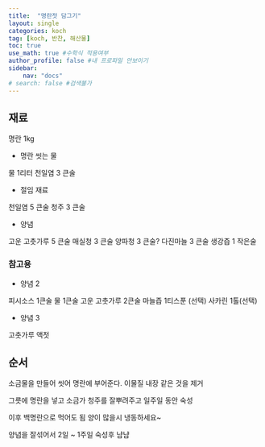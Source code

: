 ```yaml
---
title:  "명란젓 담그기"
layout: single
categories: koch
tag: [koch, 반찬, 해산물]
toc: true
use_math: true #수학식 적용여부
author_profile: false #내 프로파일 안보이기
sidebar:
    nav: "docs" 
# search: false #검색불가
---
```


## 재료
명란 1kg

* 명란 씻는 물

물 1리터
천일염 3 큰술
* 절임 재료

천일염 5 큰술
청주 3 큰술
* 양념

고운 고춧가루 5 큰술
매실청 3 큰술
양파청 3 큰술?
다진마늘 3 큰술
생강즙 1 작은술


### 참고용 
* 양념 2

피시소스 1큰술
물 1큰술
고운 고춧가루 2큰술
마늘즙 1티스푼 (선택)
사카린 1톨(선택)

* 양념 3

고춧가루
액젓

## 순서

소금물을 만들어 씻어 명란에 부어준다.
이물질 내장 같은 것을 제거

그릇에 명란을 넣고 소금가 청주를 잘뿌려주고 일주일 동안 숙성

이후 백명란으로 먹어도 됨 양이 많을시 냉동하세요~

양념을 잘섞어서 2일 ~ 1주일 숙성후 냠냠

